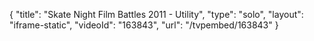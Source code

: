 {
    "title": "Skate Night Film Battles 2011 - Utility",
    "type": "solo",
    "layout": "iframe-static",
    "videoId": "163843",
    "url": "\/tvpembed\/163843"
}
